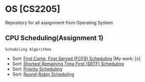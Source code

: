 # OS [CS2205]
Repository for all assignment from Operating System 
## CPU Scheduling(Assignment 1) 
```
Scheduling Algorithms
```
* Sort: [First Come, First Served (FCFS) Scheduling](https://www.geeksforgeeks.org/program-fcfs-scheduling-set-1/) |My work: [x]
* Sort: [Shortest Remaining Time First (SRTF) Scheduling](https://www.javatpoint.com/os-srtf-scheduling-algorithm)
* Sort: [Priority Scheduling](https://www.tutorialspoint.com/operating_system/os_process_scheduling_algorithms.htm)
* Sort: [Round-Robin Scheduling](https://en.wikipedia.org/wiki/Round-robin_scheduling)
